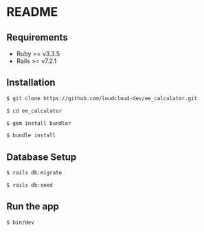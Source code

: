 # README

## Requirements
- Ruby >= v3.3.5
- Rails >= v7.2.1

## Installation 
```bash
$ git clone https://github.com/loudcloud-dev/ee_calculator.git
```
```bash
$ cd ee_calculator
```
```bash
$ gem install bundler
```
```bash
$ bundle install
```

## Database Setup
```bash
$ rails db:migrate
```
```bash
$ rails db:seed
```

## Run the app
```bash
$ bin/dev
```

